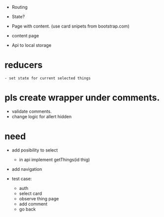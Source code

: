 - Routing
- State?
- Page with content. (use card snipets from bootstrap.com)

- content page
- Api to local storage


# reducers 
    - set state for current selected things

# pls create wrapper under comments.
- validate comments.
- change logic for allert hidden

# need
- add posibility to select 
    - in api implement getThings(id thig)

- add navigation

- test case:
    - auth
    - select card
    - observe thing page
    - add comment 
    - go back